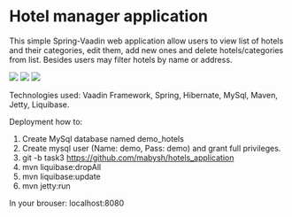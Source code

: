 # Hotel manager application

This simple Spring-Vaadin web application allow users to view list of hotels and their categories, edit them, add new ones and delete hotels/categories from list. Besides users may filter hotels by name or address.

![](https://pp.userapi.com/c837533/v837533245/3a8b0/ZVaCZdRrZX0.jpg)
![](https://pp.userapi.com/c837533/v837533245/3a8ba/p4RBNWRNgac.jpg)
![](https://pp.userapi.com/c837533/v837533245/3a8c4/HYYZpEjlpgc.jpg)

Technologies used: Vaadin Framework, Spring, Hibernate, MySql, Maven, Jetty, Liquibase.

Deployment how to:
1. Create MySql database named demo_hotels
2. Create mysql user (Name: demo, Pass: demo) and grant full privileges.
3. git -b task3 https://github.com/mabysh/hotels_application
4. mvn liquibase:dropAll
5. mvn liquibase:update
6. mvn jetty:run

In your brouser: localhost:8080
